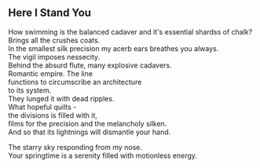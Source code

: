Here I Stand You
----------------
How swimming is the balanced cadaver and it's essential shardss of chalk?  
Brings all the crushes coats.  
In the smallest silk precision my acerb ears breathes you always.  
The vigil imposes nessecity.  
Behind the absurd flute, many explosive cadavers.  
Romantic empire. The line  
functions to circumscribe an architecture  
to its system.  
They lunged it with dead ripples.  
What hopeful quilts -  
the divisions is filled with it,  
films for the precision and the melancholy silken.  
And so that its lightnings will dismantle your hand.  
  
The starry sky responding from my nose.  
Your springtime is a serenity filled with motionless energy.  
